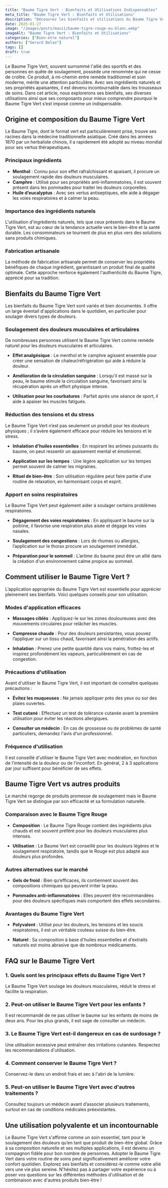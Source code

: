 ```yaml
---
title: "Baume Tigre Vert : Bienfaits et Utilisations Indispensables"
meta_title: "Baume Tigre Vert : Bienfaits et Utilisations"
description: "Découvrez les bienfaits et utilisations du Baume Tigre Vert, un remède naturel pour soulager douleurs, tensions et maux divers."
date: 2025-01-27
image: "/images/posts/mass1/baume-tigre-rouge-ou-blanc.webp"
imageAlt: "Baume Tigre Vert : Bienfaits et Utilisations"
categories: ["Bien-etre naturel"]
authors: ["Gerard Delao"]
tags: []
draft: true
---
```


Le Baume Tigre Vert, souvent surnommé l'allié des sportifs et des personnes en quête de soulagement, possède une renommée qui ne cesse de croître. Ce produit, à mi-chemin entre remède traditionnel et soin moderne, mérite une attention particulière. Avec ses ingrédients naturels et ses propriétés apaisantes, il est devenu incontournable dans les trousseaux de soins. Dans cet article, nous explorerons ses bienfaits, ses diverses utilisations ainsi que ses composants pour mieux comprendre pourquoi le Baume Tigre Vert s’est imposé comme un indispensable.

## Origine et composition du Baume Tigre Vert

Le Baume Tigre, dont le format vert est particulièrement prisé, trouve ses racines dans la médecine traditionnelle asiatique. Créé dans les années 1870 par un herbaliste chinois, il a rapidement été adopté au niveau mondial pour ses vertus thérapeutiques.

### Principaux ingrédients

- **Menthol** : Connu pour son effet rafraîchissant et apaisant, il procure un soulagement rapide des douleurs musculaires.
- **Camphre** : Utilisé pour ses propriétés anti-inflammatoires, il est souvent présent dans les pommades pour traiter les douleurs corporelles.
- **Huile d’eucalyptus** : Avec ses vertus antiseptiques, elle aide à dégager les voies respiratoires et à calmer la peau.

### Importance des ingrédients naturels

L'utilisation d'ingrédients naturels, tels que ceux présents dans le Baume Tigre Vert, est au cœur de la tendance actuelle vers le bien-être et la santé durable. Les consommateurs se tournent de plus en plus vers des solutions sans produits chimiques.

### Fabrication artisanale

La méthode de fabrication artisanale permet de conserver les propriétés bénéfiques de chaque ingrédient, garantissant un produit final de qualité optimale. Cette approche renforce également l'authenticité du Baume Tigre, apprécié pour sa tradition.

## Bienfaits du Baume Tigre Vert

Les bienfaits du Baume Tigre Vert sont variés et bien documentés. Il offre un large éventail d'applications dans le quotidien, en particulier pour soulager divers types de douleurs.

### Soulagement des douleurs musculaires et articulaires

De nombreuses personnes utilisent le Baume Tigre Vert comme remède naturel pour les douleurs musculaires et articulaires.

- **Effet analgésique** : Le menthol et le camphre agissent ensemble pour créer une sensation de chaleur/réfrigération qui aide à réduire la douleur.
  
- **Amélioration de la circulation sanguine** : Lorsqu'il est massé sur la peau, le baume stimule la circulation sanguine, favorisant ainsi la récupération après un effort physique intense.

- **Utilisation pour les courbatures** : Parfait après une séance de sport, il aide à apaiser les muscles fatigués.

### Réduction des tensions et du stress

Le Baume Tigre Vert n’est pas seulement un produit pour les douleurs physiques ; il s’avère également efficace pour réduire les tensions et le stress.

- **Inhalation d'huiles essentielles** : En respirant les arômes puissants du baume, on peut ressentir un apaisement mental et émotionnel.
  
- **Application sur les tempes** : Une légère application sur les tempes permet souvent de calmer les migraines.

- **Rituel de bien-être** : Son utilisation régulière peut faire partie d'une routine de relaxation, en harmonisant corps et esprit.

### Apport en soins respiratoires

Le Baume Tigre Vert peut également aider à soulager certains problèmes respiratoires.

- **Dégagement des voies respiratoires** : En appliquant le baume sur la poitrine, il favorise une respiration plus aisée et dégage les voies nasales.
  
- **Soulagement des congestions** : Lors de rhumes ou allergies, l’application sur le thorax procure un soulagement immédiat.

- **Préparation pour le sommeil** : L’arôme du baume peut être un allié dans la création d'un environnement calme propice au sommeil.

## Comment utiliser le Baume Tigre Vert ?

L’application appropriée du Baume Tigre Vert est essentielle pour apprécier pleinement ses bienfaits. Voici quelques conseils pour son utilisation.

### Modes d'application efficaces

- **Massages ciblés** : Appliquez-le sur les zones douloureuses avec des mouvements circulaires pour relâcher les muscles.
  
- **Compresse chaude** : Pour des douleurs persistantes, vous pouvez l’appliquer sur un tissu chaud, favorisant ainsi la pénétration des actifs.

- **Inhalation** : Prenez une petite quantité dans vos mains, frottez-les et inspirez profondément les vapeurs, particulièrement en cas de congestion.

### Précautions d'utilisation

Avant d'utiliser le Baume Tigre Vert, il est important de connaître quelques précautions :

- **Évitez les muqueuses** : Ne jamais appliquer près des yeux ou sur des plaies ouvertes.

- **Test cutané** : Effectuez un test de tolérance cutanée avant la première utilisation pour éviter les réactions allergiques.

- **Consulter un médecin** : En cas de grossesse ou de problèmes de santé particuliers, demandez l'avis d'un professionnel.

### Fréquence d'utilisation

Il est conseillé d'utiliser le Baume Tigre Vert avec modération, en fonction de l’intensité de la douleur ou de l'inconfort. En général, 2 à 3 applications par jour suffisent pour bénéficier de ses effets.

## Baume Tigre Vert vs autres produits

Le marché regorge de produits promesse de soulagement mais le Baume Tigre Vert se distingue par son efficacité et sa formulation naturelle.

### Comparaison avec le Baume Tigre Rouge

- **Composition** : Le Baume Tigre Rouge contient des ingrédients plus chauds et est souvent préféré pour les douleurs musculaires plus intenses.
  
- **Utilisation** : Le Baume Vert est conseillé pour les douleurs légères et le soulagement respiratoire, tandis que le Rouge est plus adapté aux douleurs plus profondes.

### Autres alternatives sur le marché

- **Gels de froid** : Bien qu’efficaces, ils contiennent souvent des compositions chimiques qui peuvent irriter la peau.

- **Pommades anti-inflammatoires** : Elles peuvent être recommandées pour des douleurs spécifiques mais comportent des effets secondaires.

### Avantages du Baume Tigre Vert

- **Polyvalent** : Utilisé pour les douleurs, les tensions et les soucis respiratoires, il est un véritable couteau suisse du bien-être.
  
- **Naturel** : Sa composition à base d'huiles essentielles et d'extraits naturels est moins abrasive que de nombreux médicaments.

## FAQ sur le Baume Tigre Vert

### 1. Quels sont les principaux effets du Baume Tigre Vert ?
Le Baume Tigre Vert soulage les douleurs musculaires, réduit le stress et facilite la respiration.

### 2. Peut-on utiliser le Baume Tigre Vert pour les enfants ?
Il est recommandé de ne pas utiliser le baume sur les enfants de moins de deux ans. Pour les plus grands, il est sage de consulter un médecin.

### 3. Le Baume Tigre Vert est-il dangereux en cas de surdosage ?
Une utilisation excessive peut entraîner des irritations cutanées. Respectez les recommandations d'utilisation.

### 4. Comment conserver le Baume Tigre Vert ?
Conservez-le dans un endroit frais et sec à l'abri de la lumière.

### 5. Peut-on utiliser le Baume Tigre Vert avec d'autres traitements ?
Consultez toujours un médecin avant d’associer plusieurs traitements, surtout en cas de conditions médicales préexistantes.

## Une utilisation polyvalente et un incontournable

Le Baume Tigre Vert s'affirme comme un soin essentiel, tant pour le soulagement des douleurs qu’en tant que produit de bien-être global. Grâce à sa composition naturelle et ses multiples applications, il est devenu un compagnon fidèle pour bon nombre de personnes. Adopter le Baume Tigre Vert dans votre routine de soins peut significativement améliorer votre confort quotidien. Explorez ses bienfaits et considérez-le comme votre allié vers une vie plus sereine. N'hésitez pas à partager votre expérience ou à poser vos questions sur les différentes méthodes d'utilisation et de combinaison avec d'autres produits bien-être !

